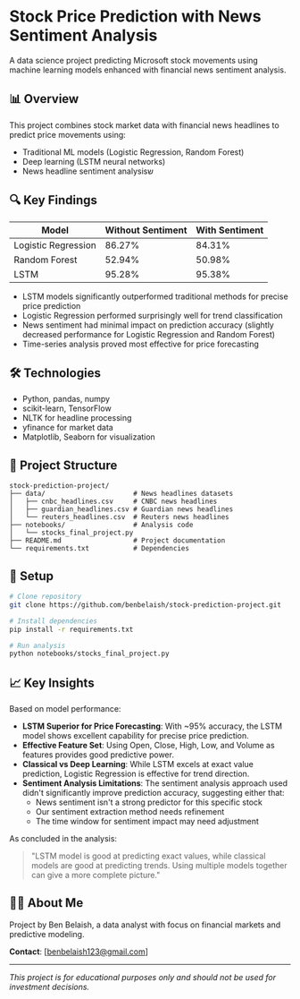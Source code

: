 <div dir="ltr">

# Stock Price Prediction with News Sentiment Analysis

A data science project predicting Microsoft stock movements using machine learning models enhanced with financial news sentiment analysis.

## 📊 Overview

This project combines stock market data with financial news headlines to predict price movements using:
- Traditional ML models (Logistic Regression, Random Forest)
- Deep learning (LSTM neural networks)
- News headline sentiment analysisש

## 🔍 Key Findings

| Model | Without Sentiment | With Sentiment |
|-------|-------------------|----------------|
| Logistic Regression | 86.27% | 84.31% |
| Random Forest | 52.94% | 50.98% |
| LSTM | 95.28% | 95.38% |

- LSTM models significantly outperformed traditional methods for precise price prediction
- Logistic Regression performed surprisingly well for trend classification
- News sentiment had minimal impact on prediction accuracy (slightly decreased performance for Logistic Regression and Random Forest)
- Time-series analysis proved most effective for price forecasting

## 🛠️ Technologies

- Python, pandas, numpy
- scikit-learn, TensorFlow
- NLTK for headline processing
- yfinance for market data
- Matplotlib, Seaborn for visualization

## 📂 Project Structure

```
stock-prediction-project/
├── data/                      # News headlines datasets
│   ├── cnbc_headlines.csv     # CNBC news headlines
│   ├── guardian_headlines.csv # Guardian news headlines
│   └── reuters_headlines.csv  # Reuters news headlines
├── notebooks/                 # Analysis code
│   └── stocks_final_project.py
├── README.md                  # Project documentation
└── requirements.txt           # Dependencies
```

## 🚀 Setup

```bash
# Clone repository
git clone https://github.com/benbelaish/stock-prediction-project.git

# Install dependencies
pip install -r requirements.txt

# Run analysis
python notebooks/stocks_final_project.py
```

## 📈 Key Insights

Based on model performance:

- **LSTM Superior for Price Forecasting**: With ~95% accuracy, the LSTM model shows excellent capability for precise price prediction.
- **Effective Feature Set**: Using Open, Close, High, Low, and Volume as features provides good predictive power.
- **Classical vs Deep Learning**: While LSTM excels at exact value prediction, Logistic Regression is effective for trend direction.
- **Sentiment Analysis Limitations**: The sentiment analysis approach used didn't significantly improve prediction accuracy, suggesting either that:
  - News sentiment isn't a strong predictor for this specific stock
  - Our sentiment extraction method needs refinement
  - The time window for sentiment impact may need adjustment

As concluded in the analysis:
> "LSTM model is good at predicting exact values, while classical models are good at predicting trends. Using multiple models together can give a more complete picture."

## 👨‍💻 About Me

Project by Ben Belaish, a data analyst with focus on financial markets and predictive modeling.

**Contact**: [benbelaish123@gmail.com]

---

*This project is for educational purposes only and should not be used for investment decisions.*


<div dir="ltr">
